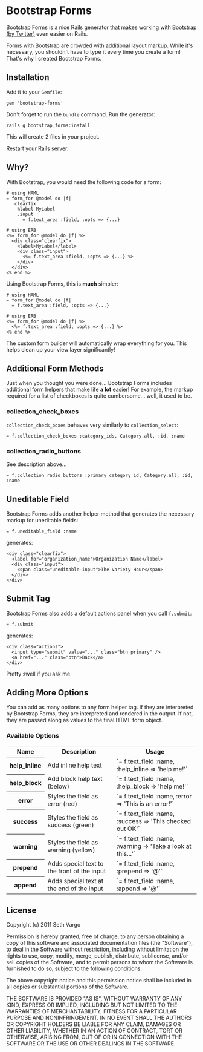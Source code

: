 Bootstrap Forms
===============
Bootstrap Forms is a nice Rails generator that makes working with [Bootstrap (by Twitter)](http://twitter.github.com/bootstrap) even easier on Rails. 

Forms with Bootstrap are crowded with additional layout markup. While it's necessary, you shouldn't have to type it every time you create a form! That's why I created Bootstrap Forms.

Installation
------------
Add it to your `Gemfile`:

    gem 'bootstrap-forms'

Don't forget to run the `bundle` command. Run the generator:

    rails g bootstrap_forms:install

This will create 2 files in your project.

Restart your Rails server.

Why?
----
With Bootstrap, you would need the following code for a form:

    # using HAML
    = form_for @model do |f|
      .clearfix
        %label MyLabel
        .input
          = f.text_area :field, :opts => {...}

    # using ERB
    <%= form_for @model do |f| %>
      <div class="clearfix">
        <label>MyLabel</label>
        <div class="input">
          <%= f.text_area :field, :opts => {...} %>
        </div>
      </div>
    <% end %>

Using Bootstrap Forms, this is **much** simpler:

    # using HAML
    = form_for @model do |f|
      = f.text_area :field, :opts => {...}
    
    # using ERB
    <%= form_for @model do |f| %>
      <%= f.text_area :field, :opts => {...} %>
    <% end %>

The custom form builder will automatically wrap everything for you. This helps clean up your view layer significantly!

Additional Form Methods
-----------------------
Just when you thought you were done... Bootstrap Forms includes additional form helpers that make life **a lot** easier! For example, the markup required for a list of checkboxes is quite cumbersome... well, it used to be.

### collection_check_boxes
`collection_check_boxes` behaves very similarly to `collection_select`:

    = f.collection_check_boxes :category_ids, Category.all, :id, :name

### collection_radio_buttons
See description above...

    = f.collection_radio_buttons :primary_category_id, Category.all, :id, :name

Uneditable Field
----------------
Bootstrap Forms adds another helper method that generates the necessary markup for uneditable fields:

    = f.uneditable_field :name

generates:

    <div class="clearfix">
      <label for="organization_name">Organization Name</label>
      <div class="input">
        <span class="uneditable-input">The Variety Hour</span>
      </div>
    </div>

Submit Tag
----------
Bootstrap Forms also adds a default actions panel when you call `f.submit`:

    = f.submit
    
generates:

    <div class="actions">
      <input type="submit" value="..." class="btn primary" />
      <a href="..." class="btn">Back</a>
    </div>

Pretty swell if you ask me.

Adding More Options
-------------------
You can add as many options to any form helper tag. If they are interpreted by Bootstrap Forms, they are interpreted and rendered in the output. If not, they are passed along as values to the final HTML form object.

### Available Options

<table>
  <tr>
    <th>Name</th>
    <th>Description</th>
    <th>Usage</th>
  </tr>
  <tr>
    <th>help_inline</th>
    <td>Add inline help text</td>
    <td>`= f.text_field :name, :help_inline => 'help me!'`</td>
  </tr>
  <tr>
    <th>help_block</th>
    <td>Add block help text (below)</td>
    <td>`= f.text_field :name, :help_block => 'help me!'`</td>
  </tr>
  <tr>
    <th>error</th>
    <td>Styles the field as error (red)</td>
    <td>`= f.text_field :name, :error => 'This is an error!'`</td>
  </tr>
  <tr>
    <th>success</th>
    <td>Styles the field as success (green)</td>
    <td>`= f.text_field :name, :success => 'This checked out OK'`</td>
  </tr>
  <tr>
    <th>warning</th>
    <td>Styles the field as warning (yellow)</td>
    <td>`= f.text_field :name, :warning => 'Take a look at this...'`</td>
  </tr>
  <tr>
    <th>prepend</th>
    <td>Adds special text to the front of the input</td>
    <td>`= f.text_field :name, :prepend => '@'`</td>
  </tr>
  <tr>
    <th>append</th>
    <td>Adds special text at the end of the input</td>
    <td>`= f.text_field :name, :append => '@'`</td>
  </tr>
</table>

License
-------
Copyright (c) 2011 Seth Vargo

Permission is hereby granted, free of charge, to any person obtaining a copy of this software and associated documentation files (the "Software"), to deal in the Software without restriction, including without limitation the rights to use, copy, modify, merge, publish, distribute, sublicense, and/or sell copies of the Software, and to permit persons to whom the Software is furnished to do so, subject to the following conditions:

The above copyright notice and this permission notice shall be included in all copies or substantial portions of the Software.

THE SOFTWARE IS PROVIDED "AS IS", WITHOUT WARRANTY OF ANY KIND, EXPRESS OR IMPLIED, INCLUDING BUT NOT LIMITED TO THE WARRANTIES OF MERCHANTABILITY, FITNESS FOR A PARTICULAR PURPOSE AND NONINFRINGEMENT. IN NO EVENT SHALL THE AUTHORS OR COPYRIGHT HOLDERS BE LIABLE FOR ANY CLAIM, DAMAGES OR OTHER LIABILITY, WHETHER IN AN ACTION OF CONTRACT, TORT OR OTHERWISE, ARISING FROM, OUT OF OR IN CONNECTION WITH THE SOFTWARE OR THE USE OR OTHER DEALINGS IN THE SOFTWARE.